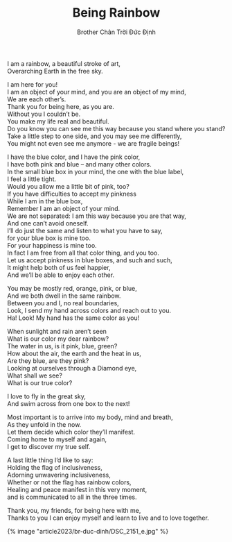 ﻿---
title: Being Rainbow
author: Brother Chân Trời Đức Định 
---

<div class="verse"><p>I am a rainbow, a beautiful stroke of art,<br/>
Overarching Earth in the free sky.</p>

<p>I am here for you!<br/>
I am an object of your mind, and you are an object of my mind,<br/>
We are each other’s.<br/>
Thank you for being here, as you are.<br/>
Without you I couldn’t be.<br/>
You make my life real and beautiful.<br/>
Do you know you can see me this way because you stand where you stand?<br/>
Take a little step to one side, and you may see me differently,<br/>
You might not even see me anymore - we are fragile beings!</p>

<p>I have the blue color, and I have the pink color,<br/>
I have both pink and blue – and many other colors.<br/>
In the small blue box in your mind, the one with the blue label,<br/>
I feel a little tight.<br/>
Would you allow me a little bit of pink, too?<br/>
If you have difficulties to accept my pinkness<br/>
While I am in the blue box,<br/>
Remember I am an object of your mind.<br/>
We are not separated: I am this way because you are that way,<br/>
And one can’t avoid oneself.<br/>
I’ll do just the same and listen to what you have to say,<br/>
for your blue box is mine too.<br/>
For your happiness is mine too.<br/>
In fact I am free from all that color thing, and you too.<br/>
Let us accept pinkness in blue boxes, and such and such,<br/>
It might help both of us feel happier,<br/>
And we’ll be able to enjoy each other.</p>

<p>You may be mostly red, orange, pink, or blue,<br/>
And we both dwell in the same rainbow.<br/>
Between you and I, no real boundaries,<br/>
Look, I send my hand across colors and reach out to you.<br/>
Ha! Look! My hand has the same color as you!</p>

<p>When sunlight and rain aren’t seen<br/>
What is our color my dear rainbow?<br/>
The water in us, is it pink, blue, green?<br/>
How about the air, the earth and the heat in us,<br/>
Are they blue, are they pink?<br/>
Looking at ourselves through a Diamond eye,<br/>
What shall we see?<br/>
What is our true color?</p>

<p>I love to fly in the great sky,<br/>
And swim across from one box to the next!</p>

<p>Most important is to arrive into my body, mind and breath,<br/>
As they unfold in the now.<br/>
Let them decide which color they’ll manifest.<br/>
Coming home to myself and again,<br/>
I get to discover my true self.</p>

<p>A last little thing I’d like to say:<br/>
Holding the flag of inclusiveness,<br/>
Adorning unwavering inclusiveness,<br/>
Whether or not the flag has rainbow colors,<br/>
Healing and peace manifest in this very moment,<br/>
and is communicated to all in the three times.</p>

<p>Thank you, my friends, for being here with me,<br/>
Thanks to you I can enjoy myself and learn to live and to love together.</p></div>

<div class="article-end"></div>

{% image "article2023/br-duc-dinh/DSC_2151_e.jpg" %}
